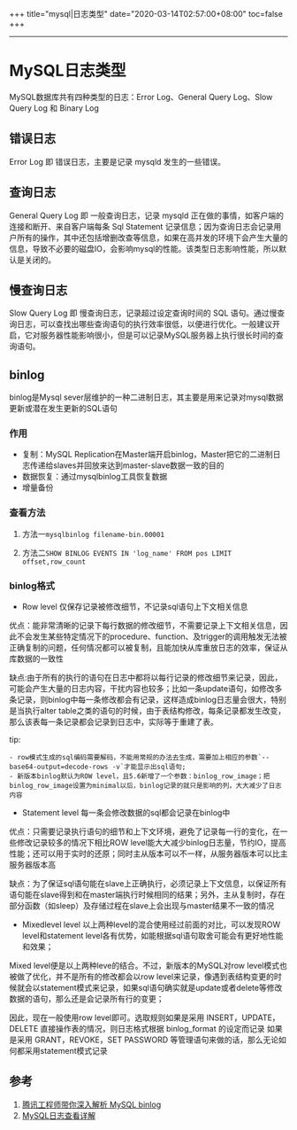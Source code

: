 +++
title="mysql|日志类型"
date="2020-03-14T02:57:00+08:00"
toc=false
+++

---

MySQL日志类型
=============

MySQL数据库共有四种类型的日志：Error Log、General Query Log、Slow Query Log 和 Binary Log

错误日志
--------

Error Log 即 错误日志，主要是记录 mysqld 发生的一些错误。

查询日志
--------

General Query Log 即 一般查询日志，记录 mysqld 正在做的事情，如客户端的连接和断开、来自客户端每条 Sql Statement 记录信息；因为查询日志会记录用户所有的操作，其中还包括增删改查等信息，如果在高并发的环境下会产生大量的信息，导致不必要的磁盘IO，会影响mysql的性能。该类型日志影响性能，所以默认是关闭的。

慢查询日志
----------

Slow Query Log 即 慢查询日志，记录超过设定查询时间的 SQL 语句。通过慢查询日志，可以查找出哪些查询语句的执行效率很低，以便进行优化。一般建议开启，它对服务器性能影响很小，但是可以记录MySQL服务器上执行很长时间的查询语句。

binlog
------

binlog是Mysql sever层维护的一种二进制日志，其主要是用来记录对mysql数据更新或潜在发生更新的SQL语句

### 作用

-	复制：MySQL Replication在Master端开启binlog，Master把它的二进制日志传递给slaves并回放来达到master-slave数据一致的目的
-	数据恢复：通过mysqlbinlog工具恢复数据
-	增量备份

### 查看方法

1.	方法一`mysqlbinlog filename-bin.00001`

2.	方法二`SHOW BINLOG EVENTS IN 'log_name' FROM pos LIMIT offset,row_count`

### binlog格式

-	Row level 仅保存记录被修改细节，不记录sql语句上下文相关信息  

优点：能非常清晰的记录下每行数据的修改细节，不需要记录上下文相关信息，因此不会发生某些特定情况下的procedure、function、及trigger的调用触发无法被正确复制的问题，任何情况都可以被复制，且能加快从库重放日志的效率，保证从库数据的一致性

缺点:由于所有的执行的语句在日志中都将以每行记录的修改细节来记录，因此，可能会产生大量的日志内容，干扰内容也较多；比如一条update语句，如修改多条记录，则binlog中每一条修改都会有记录，这样造成binlog日志量会很大，特别是当执行alter table之类的语句的时候，由于表结构修改，每条记录都发生改变，那么该表每一条记录都会记录到日志中，实际等于重建了表。

tip:

```
- row模式生成的sql编码需要解码，不能用常规的办法去生成，需要加上相应的参数`--base64-output=decode-rows -v`才能显示出sql语句; 
- 新版本binlog默认为ROW level，且5.6新增了一个参数：binlog_row_image；把binlog_row_image设置为minimal以后，binlog记录的就只是影响的列，大大减少了日志内容
```

-	Statement level 每一条会修改数据的sql都会记录在binlog中  

优点：只需要记录执行语句的细节和上下文环境，避免了记录每一行的变化，在一些修改记录较多的情况下相比ROW level能大大减少binlog日志量，节约IO，提高性能；还可以用于实时的还原；同时主从版本可以不一样，从服务器版本可以比主服务器版本高

缺点：为了保证sql语句能在slave上正确执行，必须记录上下文信息，以保证所有语句能在slave得到和在master端执行时候相同的结果；另外，主从复制时，存在部分函数（如sleep）及存储过程在slave上会出现与master结果不一致的情况

-	Mixedlevel level 以上两种level的混合使用经过前面的对比，可以发现ROW level和statement level各有优势，如能根据sql语句取舍可能会有更好地性能和效果；  

Mixed level便是以上两种leve的结合。不过，新版本的MySQL对row level模式也被做了优化，并不是所有的修改都会以row level来记录，像遇到表结构变更的时候就会以statement模式来记录，如果sql语句确实就是update或者delete等修改数据的语句，那么还是会记录所有行的变更；

因此，现在一般使用row level即可。选取规则如果是采用 INSERT，UPDATE，DELETE 直接操作表的情况，则日志格式根据 binlog_format 的设定而记录 如果是采用 GRANT，REVOKE，SET PASSWORD 等管理语句来做的话，那么无论如何都采用statement模式记录

参考
----

1.	[腾讯工程师带你深入解析 MySQL binlog](https://juejin.im/post/5a72c2daf265da3e5234d879)
2.	[MySQL日志查看详解](https://www.cnblogs.com/mungerz/p/10442791.html)

